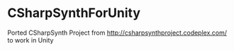 # CSharpSynthForUnity
Ported CSharpSynth Project from http://csharpsynthproject.codeplex.com/ to work in Unity
